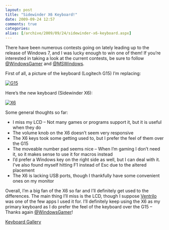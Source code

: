 ```yaml
---
layout: post
title: "Sidewinder X6 Keyboard!"
date: 2009-09-24 12:57
comments: true
categories: 
alias: [/archive/2009/09/24/sidewinder-x6-keyboard.aspx]
---
```

<p>There have been numerous contests going on lately leading up to the release of Windows 7, and I was lucky enough to win one of them! If you’re interested in taking a look at the current contests, be sure to follow <a href="http://twitter.com/WindowsGamer">@WindowsGamer</a> and <a href="http://twitter.com/MSWindows">@MSWindows</a>.</p>  <p> </p>  <p>First of all, a picture of the keyboard (Logitech G15) I’m replacing:</p>  <p><a title="G15" href="http://www.flickr.com/photos/40571704@N05/3949165167/"><img border="0" alt="G15" src="http://static.flickr.com/3513/3949165167_d7abe76bda.jpg" /></a></p>  <p> </p>  <p>Here’s the new keyboard (Sidewinder X6):</p>  <p><a title="X6" href="http://www.flickr.com/photos/40571704@N05/3949188291/"><img border="0" alt="X6" src="http://static.flickr.com/2427/3949188291_4712e8a18d.jpg" /></a></p>  <p> </p>  <p>Some general thoughts so far:</p>  <ul>   <li>I miss my LCD – Not many games or programs support it, but it is useful when they do</li>    <li>The volume knob on the X6 doesn’t seem very responsive</li>    <li>The X6 keys took some getting used to, but I prefer the feel of them over the G15</li>    <li>The moveable number pad seems nice – When I’m gaming I don’t need it, so it makes sense to use it for macros instead</li>    <li>I’d prefer a Windows key on the right side as well, but I can deal with it. I’ve also found myself hitting F1 instead of Esc due to the altered placement</li>    <li>The X6 is lacking USB ports, though I thankfully have some convenient ones on my monitor </li> </ul>  <p>Overall, I’m a big fan of the X6 so far and I’ll definitely get used to the differences. The main thing I’ll miss is the LCD, though I suppose <a href="http://www.ventrilo.com/">Ventrilo</a> was one of the few apps I used it for. I’ll definitely keep using the X6 as my primary keyboard as I do prefer the feel of the keyboard over the G15 – Thanks again <a href="http://twitter.com/WindowsGamer">@WindowsGamer</a>!</p>  <p> </p>  <p><a href="http://www.flickr.com/photos/40571704@N05/sets/72157622319253497/">Keyboard Gallery</a></p>
